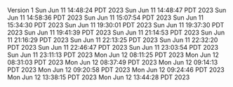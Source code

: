 Version
1
Sun Jun 11 14:48:24 PDT 2023
Sun Jun 11 14:48:47 PDT 2023
Sun Jun 11 14:58:36 PDT 2023
Sun Jun 11 15:07:54 PDT 2023
Sun Jun 11 15:34:30 PDT 2023
Sun Jun 11 19:30:01 PDT 2023
Sun Jun 11 19:37:30 PDT 2023
Sun Jun 11 19:41:39 PDT 2023
Sun Jun 11 21:14:53 PDT 2023
Sun Jun 11 21:16:29 PDT 2023
Sun Jun 11 22:13:25 PDT 2023
Sun Jun 11 22:32:20 PDT 2023
Sun Jun 11 22:46:47 PDT 2023
Sun Jun 11 23:03:54 PDT 2023
Sun Jun 11 23:11:13 PDT 2023
Mon Jun 12 08:11:25 PDT 2023
Mon Jun 12 08:31:03 PDT 2023
Mon Jun 12 08:37:49 PDT 2023
Mon Jun 12 09:14:13 PDT 2023
Mon Jun 12 09:20:58 PDT 2023
Mon Jun 12 09:24:46 PDT 2023
Mon Jun 12 13:38:15 PDT 2023
Mon Jun 12 13:44:28 PDT 2023
